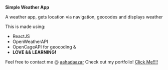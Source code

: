 **Simple Weather App**

A weather app, gets location via navigation, geocodes and displays weather

This is made using:

 - ReactJS
 - OpenWeatherAPI
 - OpenCageAPI for geocoding
 &
 - **LOVE && LEARNING!**
 
Feel free to contact me @ [aahadaazar](mailto:aahadaazar@hotmail.com)
Check out my portfolio! [Click Me!!!!](https://aahad.vercel.app/) 
